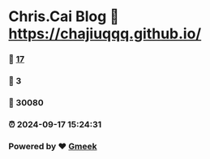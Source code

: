 # Chris.Cai Blog :link: https://chajiuqqq.github.io/ 
### :page_facing_up: [17](https://chajiuqqq.github.io//tag.html) 
### :speech_balloon: 3 
### :hibiscus: 30080 
### :alarm_clock: 2024-09-17 15:24:31 
### Powered by :heart: [Gmeek](https://github.com/Meekdai/Gmeek)
